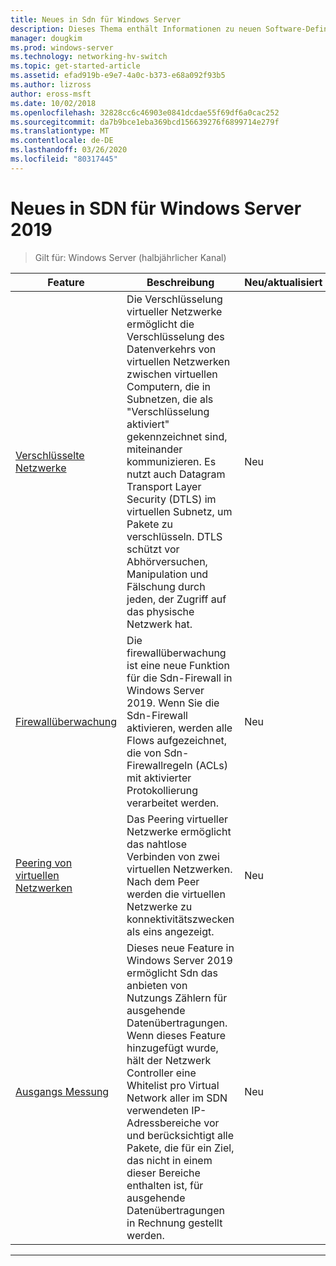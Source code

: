 ```yaml
---
title: Neues in Sdn für Windows Server
description: Dieses Thema enthält Informationen zu neuen Software-Defined Networking-Features für Windows Server 1709.
manager: dougkim
ms.prod: windows-server
ms.technology: networking-hv-switch
ms.topic: get-started-article
ms.assetid: efad919b-e9e7-4a0c-b373-e68a092f93b5
ms.author: lizross
author: eross-msft
ms.date: 10/02/2018
ms.openlocfilehash: 32828cc6c46903e0841dcdae55f69df6a0cac252
ms.sourcegitcommit: da7b9bce1eba369bcd156639276f6899714e279f
ms.translationtype: MT
ms.contentlocale: de-DE
ms.lasthandoff: 03/26/2020
ms.locfileid: "80317445"
---
```

# <a name="whats-new-in-sdn-for-windows-server-2019"></a>Neues in SDN für Windows Server 2019

>Gilt für: Windows Server (halbjährlicher Kanal)


|                         **Feature**                          |                                                                                                                                                                                         **Beschreibung**                                                                                                                                                                                         | **Neu/aktualisiert** |
|--------------------------------------------------------------|-------------------------------------------------------------------------------------------------------------------------------------------------------------------------------------------------------------------------------------------------------------------------------------------------------------------------------------------------------------------------------------------------|-----------------|
| [Verschlüsselte Netzwerke](vnet-encryption/sdn-vnet-encryption.md) | Die Verschlüsselung virtueller Netzwerke ermöglicht die Verschlüsselung des Datenverkehrs von virtuellen Netzwerken zwischen virtuellen Computern, die in Subnetzen, die als "Verschlüsselung aktiviert" gekennzeichnet sind, miteinander kommunizieren. Es nutzt auch Datagram Transport Layer Security (DTLS) im virtuellen Subnetz, um Pakete zu verschlüsseln. DTLS schützt vor Abhörversuchen, Manipulation und Fälschung durch jeden, der Zugriff auf das physische Netzwerk hat. |       Neu       |
|    [Firewallüberwachung](security/sdn-firewall-auditing.md)    |                                                                                            Die firewallüberwachung ist eine neue Funktion für die Sdn-Firewall in Windows Server 2019. Wenn Sie die Sdn-Firewall aktivieren, werden alle Flows aufgezeichnet, die von Sdn-Firewallregeln (ACLs) mit aktivierter Protokollierung verarbeitet werden.                                                                                            |       Neu       |
| [Peering von virtuellen Netzwerken](vnet-peering/sdn-vnet-peering.md)  |                                                                                                                      Das Peering virtueller Netzwerke ermöglicht das nahtlose Verbinden von zwei virtuellen Netzwerken. Nach dem Peer werden die virtuellen Netzwerke zu konnektivitätszwecken als eins angezeigt.                                                                                                                      |       Neu       |
|           [Ausgangs Messung](manage/sdn-egress.md)            |                  Dieses neue Feature in Windows Server 2019 ermöglicht Sdn das anbieten von Nutzungs Zählern für ausgehende Datenübertragungen. Wenn dieses Feature hinzugefügt wurde, hält der Netzwerk Controller eine Whitelist pro Virtual Network aller im SDN verwendeten IP-Adressbereiche vor und berücksichtigt alle Pakete, die für ein Ziel, das nicht in einem dieser Bereiche enthalten ist, für ausgehende Datenübertragungen in Rechnung gestellt werden.                   |       Neu       |

---



